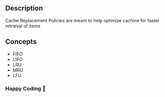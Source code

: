 ## Description
Cache Replacement Policies are meant to help optimize cachine for faster retrieval of items


## Concepts
- FIFO
- LIFO
- LRU
- MRU
- LFU

### Happy Coding 🚀
